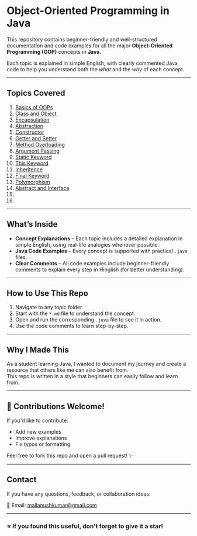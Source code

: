 #  Object-Oriented Programming in Java

This repository contains beginner-friendly and well-structured documentation and code examples for all the major **Object-Oriented Programming (OOP)** concepts in **Java**.

Each topic is explained in simple English, with clearly commented Java code to help you understand both the *what* and the *why* of each concept.

---

##  Topics Covered

1. [Basics of OOPs](./01_Basics_of_OOPs/Explanation.md)
2. [Class and Object](./02_Class_and_Object/Explanation.md)
3. [Encapsulation](./03_Encapsulation/Explanation.md)
4. [Abstraction](./04_Abstraction/Explanation.md)
5. [Constructor](./05_Constructor/Explanation.md)
6. [Getter and Setter](./06_Getter_and_Setter/Explanation.md)
7. [Method Overloading](./07_Method_Overloading/Explanation.md)
8. [Argument Passing](./08_Argument_Passing/Explanation.md)
9. [Static Keyword](./09_Static_Keyword/Explanation.md)
10. [This Keyword](./10_This_Keyword/Explanation.md)
11. [Inheritence](./11_Inheritence/Explanation.md)
12. [Final Keyword](./12_Final_Keyword/Explanation.md)
13. [Polymorphism](./13_Polymorphism/Explanation.md)
14. [Abstract and Interface](./14_Abstract_and_Interface/Explanation.md)
15. [](./15_/Explanation.md)
16. [](./16_/Explanation.md)



---

##  What’s Inside

-  **Concept Explanations** – Each topic includes a detailed explanation in simple English, using real-life analogies whenever possible.
-  **Java Code Examples** – Every concept is supported with practical `.java` files.
-  **Clear Comments** – All code examples include beginner-friendly comments to explain every step in Hinglish (for better understanding).

---

##  How to Use This Repo

1. Navigate to any topic folder.
2. Start with the `*.md` file to understand the concept.
3. Open and run the corresponding `.java` file to see it in action.
4. Use the code comments to learn step-by-step.

---

##  Why I Made This

As a student learning Java, I wanted to document my journey and create a resource that others like me can also benefit from.  
This repo is written in a style that beginners can easily follow and learn from.

---

## 🤝 Contributions Welcome!

If you'd like to contribute:
- Add new examples
- Improve explanations
- Fix typos or formatting

Feel free to fork this repo and open a pull request! ✨

---

##  Contact

If you have any questions, feedback, or collaboration ideas:

📧 Email: mallanushkumar@gmail.com

---

### ⭐ If you found this useful, don't forget to give it a star!
